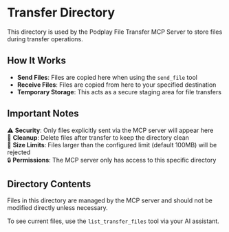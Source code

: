 # Transfer Directory

This directory is used by the Podplay File Transfer MCP Server to store files during transfer operations.

## How It Works

- **Send Files**: Files are copied here when using the `send_file` tool
- **Receive Files**: Files are copied from here to your specified destination
- **Temporary Storage**: This acts as a secure staging area for file transfers

## Important Notes

⚠️ **Security**: Only files explicitly sent via the MCP server will appear here  
🧹 **Cleanup**: Delete files after transfer to keep the directory clean  
📏 **Size Limits**: Files larger than the configured limit (default 100MB) will be rejected  
🔒 **Permissions**: The MCP server only has access to this specific directory  

## Directory Contents

Files in this directory are managed by the MCP server and should not be modified directly unless necessary.

To see current files, use the `list_transfer_files` tool via your AI assistant.
